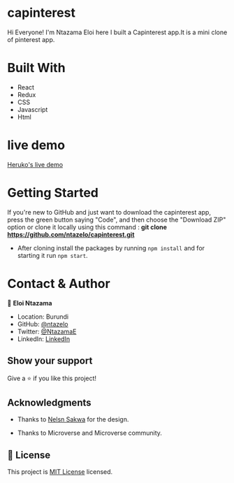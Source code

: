 # capinterest

Hi Everyone! I'm Ntazama Eloi here I built a Capinterest app.It is a mini clone of pinterest app.

# Built With

- React
- Redux
- CSS
- Javascript
- Html

# live demo

[Heruko's live demo ](https://shielded-fjord-15048.herokuapp.com/)

# Getting Started

If you're new to GitHub and just want to download the capinterest app, press the green button saying "Code", and then choose the "Download ZIP" option or clone it locally using this command : **git clone https://github.com/ntazelo/capinterest.git** 

- After cloning install the packages by running `npm install` and for starting it run `npm start`.


# Contact & Author

👤 **Eloi Ntazama**

- Location: Burundi
- GitHub: [@ntazelo](https://github.com/ntazelo)
- Twitter: [@NtazamaE](https://twitter.com/NtazamaE
)
- LinkedIn: [LinkedIn](https://www.linkedin.com/in/eloi-ntazama-a14219214/)


## Show your support

Give a ⭐️ if you like this project!

## Acknowledgments

- Thanks to [Nelsn Sakwa](https://www.behance.net/sakwadesignstudio) for the design.

- Thanks to Microverse and Microverse community.

## 📝 License

This project is [MIT License](https://github.com/ntazelo/capinterest/blob/develop/LICENSE) licensed.
